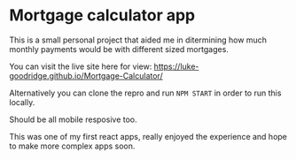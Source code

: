 # Mortgage calculator app

This is a small personal project that aided me in ditermining how much monthly payments would be with different sized mortgages.

You can visit the live site here for view: https://luke-goodridge.github.io/Mortgage-Calculator/

Alternatively you can clone the repro and run `NPM START` in order to run this locally.

Should be all mobile resposive too. 

This was one of my first react apps, really enjoyed the experience and hope to make more complex apps soon.
